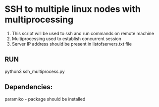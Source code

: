 SSH to multiple linux nodes with multiprocessing
================================================

1. This script will be used to ssh and run commands on remote machine
2. Multiprocessing used to establish concurrent session
3. Server IP address should be present in listofservers.txt file

RUN
---

python3 ssh_multiprocess.py

Dependencies:
-------------

paramiko - package should be installed




